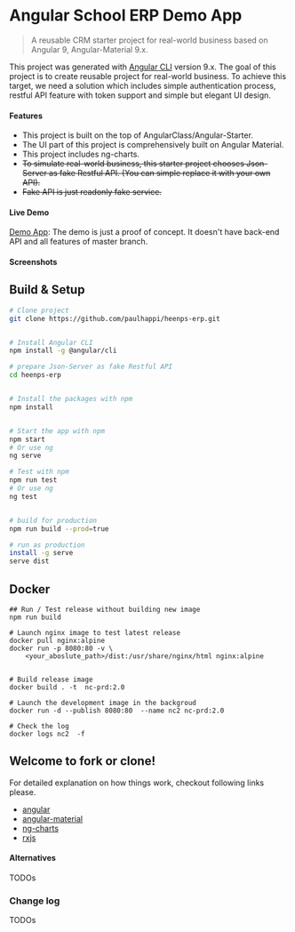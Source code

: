# Angular School ERP Demo App

> A reusable CRM starter project for real-world business based on Angular 9, Angular-Material 9.x.

This project was generated with [Angular CLI](https://github.com/angular/angular-cli) version 9.x. The goal of this project is to create reusable project for real-world business. To achieve this target, we need a solution which includes simple authentication process, restful API feature with token support and simple but elegant UI design.

#### Features

* This project is built on the top of AngularClass/Angular-Starter.
* The UI part of this project is comprehensively built on Angular Material.
* This project includes ng-charts.
* ~~To simulate real-world business, this starter project chooses Json-Server as fake Restful API. (You can simple replace it with your own API).~~
* ~~Fake API is just readonly fake service.~~



#### Live Demo
[Demo App](http://www.heenps.org): The demo is just a proof of concept. It doesn't have back-end API and all features of master branch.

#### Screenshots

## Build & Setup

```bash
# Clone project
git clone https://github.com/paulhappi/heenps-erp.git


# Install Angular CLI
npm install -g @angular/cli

# prepare Json-Server as fake Restful API
cd heenps-erp


# Install the packages with npm
npm install


# Start the app with npm
npm start
# Or use ng
ng serve 

# Test with npm
npm run test
# Or use ng
ng test


# build for production 
npm run build --prod=true

# run as production
install -g serve
serve dist

```

## Docker

```
## Run / Test release without building new image
npm run build

# Launch nginx image to test latest release
docker pull nginx:alpine
docker run -p 8080:80 -v \
    <your_aboslute_path>/dist:/usr/share/nginx/html nginx:alpine


# Build release image
docker build . -t  nc-prd:2.0

# Launch the development image in the backgroud
docker run -d --publish 8080:80  --name nc2 nc-prd:2.0

# Check the log
docker logs nc2  -f
```

## Welcome to fork or clone!

For detailed explanation on how things work, checkout following links please.

* [angular](https://angular.io/)
* [angular-material](https://material.angular.io/)
* [ng-charts](https://github.com/valor-software/ng2-charts)
* [rxjs](https://rxjs.dev/api)


#### Alternatives
TODOs

###  Change log
TODOs
